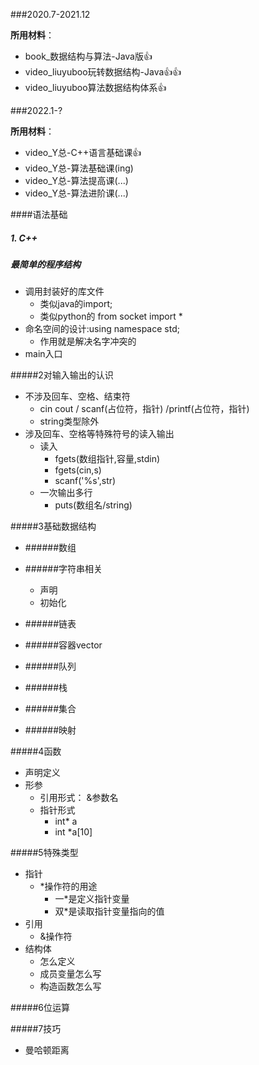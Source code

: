 ###2020.7-2021.12

**所用材料**：

* book_数据结构与算法-Java版👍
* video_liuyuboo玩转数据结构-Java👍👍
* video_liuyuboo算法数据结构体系👍





###2022.1-?

**所用材料**：

* video_Y总-C++语言基础课👍
* video_Y总-算法基础课(ing)
* video_Y总-算法提高课(...)
* video_Y总-算法进阶课(...)



####语法基础

##### 1. C++

##### 最简单的程序结构

* 调用封装好的库文件 
  * 类似java的import; 
  * 类似python的 from socket import * 
* 命名空间的设计:using namespace std; 
  * 作用就是解决名字冲突的
* main入口

#####2对输入输出的认识

* 不涉及回车、空格、结束符 
  * cin cout / scanf(占位符，指针) /printf(占位符，指针)
  * string类型除外
* 涉及回车、空格等特殊符号的读入输出
  * 读入
    * fgets(数组指针,容量,stdin)
    * fgets(cin,s)
    * scanf('%s',str)
  * 一次输出多行
    * puts(数组名/string)

#####3基础数据结构

* ######数组

* ######字符串相关

  * 声明
  * 初始化

* ######链表

* ######容器vector

* ######队列

* ######栈

* ######集合

* ######映射

#####4函数

* 声明定义
* 形参
  * 引用形式： &参数名
  * 指针形式
    * int* a
    * int *a[10]

#####5特殊类型

* 指针
  * *操作符的用途
    * 一*是定义指针变量
    * 双*是读取指针变量指向的值
* 引用
  * &操作符
* 结构体
  * 怎么定义
  * 成员变量怎么写
  * 构造函数怎么写

#####6位运算

#####7技巧

* 曼哈顿距离

